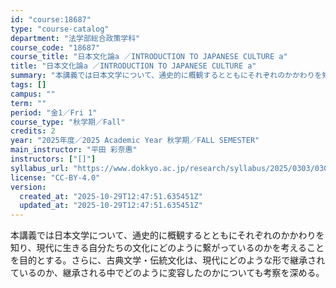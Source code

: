 ```yaml
---
id: "course:18687"
type: "course-catalog"
department: "法学部総合政策学科"
course_code: "18687"
course_title: "日本文化論a ／INTRODUCTION TO JAPANESE CULTURE a"
title: "日本文化論a ／INTRODUCTION TO JAPANESE CULTURE a"
summary: "本講義では日本文学について、通史的に概観するとともにそれぞれのかかわりを知り、現代に生きる自分たちの文化にどのように繋がっているのかを考えることを目的とする。さらに、古典文学・伝統文化は、現代にどのような形で継承されているのか、継承される中…"
tags: []
campus: ""
term: ""
period: "金1／Fri 1"
course_type: "秋学期／Fall"
credits: 2
year: "2025年度／2025 Academic Year 秋学期／FALL SEMESTER"
main_instructor: "平田 彩奈惠"
instructors: ["[]"]
syllabus_url: "https://www.dokkyo.ac.jp/research/syllabus/2025/0303/0303_18687_ja_JP.html"
license: "CC-BY-4.0"
version:
  created_at: "2025-10-29T12:47:51.635451Z"
  updated_at: "2025-10-29T12:47:51.635451Z"
---
```

本講義では日本文学について、通史的に概観するとともにそれぞれのかかわりを知り、現代に生きる自分たちの文化にどのように繋がっているのかを考えることを目的とする。さらに、古典文学・伝統文化は、現代にどのような形で継承されているのか、継承される中でどのように変容したのかについても考察を深める。
